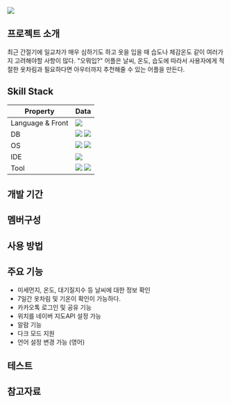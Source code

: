 

![](https://velog.velcdn.com/images/shin75492/post/66168186-275b-419b-adbd-b5cbbf437e7f/image.gif)


## 프로젝트 소개 
최근 간절기에 일교차가 매우 심하기도 하고 옷을 입을 때 습도나 체감온도 같이 여러가지 고려해야할 사항이 많다. "오뭐입?" 어플은 날씨, 온도, 습도에 따라서 사용자에게 적절한 옷차림과 필요하다면 아우터까지 추천해줄 수 있는 어플을 만든다.
 
## Skill Stack
Property                 | Data
-------------------------|------
Language & Front		 | <img src="https://img.shields.io/badge/Flutter-02569B?style=for-the-badge&logo=Flutter&logoColor=white">
DB                       | <img src="https://img.shields.io/badge/Google Sheets-white?style=for-the-badge&logo=Google Sheets&logoColor=34A853"> <img src="https://img.shields.io/badge/Firebase-white?style=for-the-badge&logo=Firebase&logoColor=FFCA28">
OS		                 | <img src="https://img.shields.io/badge/Android-3DDC84?style=for-the-badge&logo=Android&logoColor=white"> <img src="https://img.shields.io/badge/IOS-000?style=for-the-badge&logo=IOS&logoColor=white">
IDE        		    	 | <img src="https://img.shields.io/badge/Android Studio-blac?style=for-the-badge&logo=Android Studio&logoColor=white">
Tool    				 | <img src="https://img.shields.io/badge/Adobe Photoshop-white?style=for-the-badge&logo=Adobe Photoshop&logoColor=31A8FF"> <img src="https://img.shields.io/badge/Adobe Illustrator-white?style=for-the-badge&logo=Adobe Illustrator&logoColor=FF9A00">

## 개발 기간

## 멤버구성

## 사용 방법

## 주요 기능

- 미세먼지, 온도, 대기질지수 등 날씨에 대한 정보 확인
- 7일간 옷차림 및 기온이 확인이 가능하다.
- 카카오톡 로그인 및 공유 기능
- 위치를 네이버 지도API 설정 가능
- 알람 기능
- 다크 모드 지원
- 언어 설정 변경 가능 (영어)

 ## 테스트
  
 ## 참고자료
